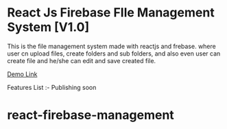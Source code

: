 # React Js Firebase FIle Management System [V1.0]

This is the file management system made with reactjs and frebase. where user cn upload files, create folders and sub folders, and also even user can create file and he/she can edit and save created file.

<a href="https://react-firebase-file-management.herokuapp.com/">Demo Link</a>

Features List :- Publishing soon

# react-firebase-management
